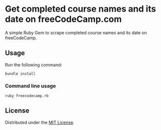 # Get completed course names and its date on freeCodeCamp.com
A simple Ruby Gem to scrape completed course names and its date on freeCodeCamp.


## Usage

Run the following command:

```
bundle install
```
### Command line usage

```
ruby freecodecamp.rb
```

## License

Distributed under the [MIT License](LICENSE).
